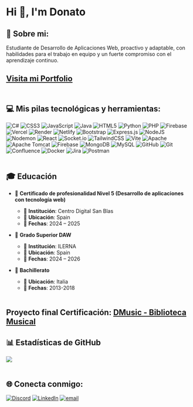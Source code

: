 <h1>Hi 👋, I'm Donato</h1>

## 💫 Sobre mi:
Estudiante de Desarrollo de Aplicaciones Web, proactivo y adaptable, con habilidades para el trabajo en equipo y un fuerte compromiso con el aprendizaje continuo. <br>
## <a href="https://portfolio-dm-three.vercel.app/" target="_blank" >Visita mi Portfolio</a> <br><br>

## 💻 Mis pilas tecnológicas y herramientas:
![C#](https://img.shields.io/badge/c%23-%23239120.svg?style=plastic&logo=csharp&logoColor=white) ![CSS3](https://img.shields.io/badge/css3-%231572B6.svg?style=plastic&logo=css3&logoColor=white) ![JavaScript](https://img.shields.io/badge/javascript-%23323330.svg?style=plastic&logo=javascript&logoColor=%23F7DF1E) ![Java](https://img.shields.io/badge/java-%23ED8B00.svg?style=plastic&logo=openjdk&logoColor=white) ![HTML5](https://img.shields.io/badge/html5-%23E34F26.svg?style=plastic&logo=html5&logoColor=white) ![Python](https://img.shields.io/badge/python-3670A0?style=plastic&logo=python&logoColor=ffdd54) ![PHP](https://img.shields.io/badge/php-%23777BB4.svg?style=plastic&logo=php&logoColor=white) ![Firebase](https://img.shields.io/badge/firebase-%23039BE5.svg?style=plastic&logo=firebase) ![Vercel](https://img.shields.io/badge/vercel-%23000000.svg?style=plastic&logo=vercel&logoColor=white) ![Render](https://img.shields.io/badge/Render-%46E3B7.svg?style=plastic&logo=render&logoColor=white) ![Netlify](https://img.shields.io/badge/netlify-%23000000.svg?style=plastic&logo=netlify&logoColor=#00C7B7) ![Bootstrap](https://img.shields.io/badge/bootstrap-%238511FA.svg?style=plastic&logo=bootstrap&logoColor=white) ![Express.js](https://img.shields.io/badge/express.js-%23404d59.svg?style=plastic&logo=express&logoColor=%2361DAFB) ![NodeJS](https://img.shields.io/badge/node.js-6DA55F?style=plastic&logo=node.js&logoColor=white) ![Nodemon](https://img.shields.io/badge/NODEMON-%23323330.svg?style=plastic&logo=nodemon&logoColor=%BBDEAD) ![React](https://img.shields.io/badge/react-%2320232a.svg?style=plastic&logo=react&logoColor=%2361DAFB) ![Socket.io](https://img.shields.io/badge/Socket.io-black?style=plastic&logo=socket.io&badgeColor=010101) ![TailwindCSS](https://img.shields.io/badge/tailwindcss-%2338B2AC.svg?style=plastic&logo=tailwind-css&logoColor=white) ![Vite](https://img.shields.io/badge/vite-%23646CFF.svg?style=plastic&logo=vite&logoColor=white) ![Apache](https://img.shields.io/badge/apache-%23D42029.svg?style=plastic&logo=apache&logoColor=white) ![Apache Tomcat](https://img.shields.io/badge/apache%20tomcat-%23F8DC75.svg?style=plastic&logo=apache-tomcat&logoColor=black) ![Firebase](https://img.shields.io/badge/firebase-a08021?style=plastic&logo=firebase&logoColor=ffcd34) ![MongoDB](https://img.shields.io/badge/MongoDB-%234ea94b.svg?style=plastic&logo=mongodb&logoColor=white) ![MySQL](https://img.shields.io/badge/mysql-4479A1.svg?style=plastic&logo=mysql&logoColor=white) ![GitHub](https://img.shields.io/badge/github-%23121011.svg?style=plastic&logo=github&logoColor=white) ![Git](https://img.shields.io/badge/git-%23F05033.svg?style=plastic&logo=git&logoColor=white) ![Confluence](https://img.shields.io/badge/confluence-%23172BF4.svg?style=plastic&logo=confluence&logoColor=white) ![Docker](https://img.shields.io/badge/docker-%230db7ed.svg?style=plastic&logo=docker&logoColor=white) ![Jira](https://img.shields.io/badge/jira-%230A0FFF.svg?style=plastic&logo=jira&logoColor=white) ![Postman](https://img.shields.io/badge/Postman-FF6C37?style=plastic&logo=postman&logoColor=white)
<br><br>

## 🎓 Educación

- 📘 **Certificado de profesionalidad Nivel 5 (Desarrollo de aplicaciones con tecnología web)**
  - 🏫 **Institución**: Centro Digital San Blas
  - 📍 **Ubicación**: Spain
  - 📅 **Fechas**: 2024 – 2025
    <br>

- 📘 **Grado Superior DAW**
  - 🏫 **Institución**: ILERNA
  - 📍 **Ubicación**: Spain
  - 📅 **Fechas**: 2024 – 2026
    <br>
 
- 📘 **Bachillerato**
  - 📍 **Ubicación**: Italia
  - 📅 **Fechas**: 2013-2018
<br><br>

## Proyecto final Certificación: <a href="https://github.com/donatomarino/MERN-DMusic">DMusic - Biblioteca Musical </a>

## 📊 Estadísticas de GitHub
![](https://github-readme-stats.vercel.app/api/top-langs/?username=donatomarino&theme=dracula&hide_border=false&include_all_commits=true&count_private=true&layout=compact)
<br><br>

## 🌐 Conecta conmigo:
[![Discord](https://img.shields.io/badge/Discord-%237289DA.svg?logo=discord&logoColor=white)](https://discord.gg/donato_89949) [![LinkedIn](https://img.shields.io/badge/LinkedIn-%230077B5.svg?logo=linkedin&logoColor=white)](https://linkedin.com/in/https://www.linkedin.com/in/donato-marino/) [![email](https://img.shields.io/badge/Email-D14836?logo=gmail&logoColor=white)](mailto:donato_8@icloud.com) 
